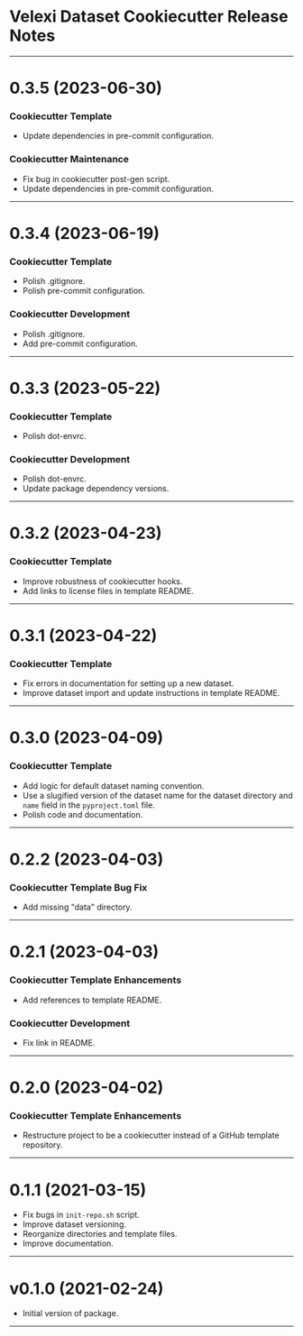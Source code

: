 Velexi Dataset Cookiecutter Release Notes
=========================================
-------------------------------------------------------------------------------
0.3.5 (2023-06-30)
==================
### Cookiecutter Template
* Update dependencies in pre-commit configuration.

### Cookiecutter Maintenance
* Fix bug in cookiecutter post-gen script.
* Update dependencies in pre-commit configuration.

-------------------------------------------------------------------------------
0.3.4 (2023-06-19)
==================
### Cookiecutter Template
* Polish .gitignore.
* Polish pre-commit configuration.

### Cookiecutter Development
* Polish .gitignore.
* Add pre-commit configuration.

-------------------------------------------------------------------------------
0.3.3 (2023-05-22)
==================
### Cookiecutter Template
* Polish dot-envrc.

### Cookiecutter Development
* Polish dot-envrc.
* Update package dependency versions.

-------------------------------------------------------------------------------
0.3.2 (2023-04-23)
==================
### Cookiecutter Template
* Improve robustness of cookiecutter hooks.
* Add links to license files in template README.

-------------------------------------------------------------------------------
0.3.1 (2023-04-22)
==================
### Cookiecutter Template
* Fix errors in documentation for setting up a new dataset.
* Improve dataset import and update instructions in template README.

-------------------------------------------------------------------------------
0.3.0 (2023-04-09)
==================
### Cookiecutter Template
* Add logic for default dataset naming convention.
* Use a slugified version of the dataset name for the dataset directory and
  `name` field in the `pyproject.toml` file.
* Polish code and documentation.

-------------------------------------------------------------------------------
0.2.2 (2023-04-03)
==================
### Cookiecutter Template Bug Fix
* Add missing "data" directory.

-------------------------------------------------------------------------------
0.2.1 (2023-04-03)
==================
### Cookiecutter Template Enhancements
* Add references to template README.

### Cookiecutter Development
* Fix link in README.

-------------------------------------------------------------------------------
0.2.0 (2023-04-02)
==================
### Cookiecutter Template Enhancements
* Restructure project to be a cookiecutter instead of a GitHub template
  repository.

-------------------------------------------------------------------------------
0.1.1 (2021-03-15)
==================
* Fix bugs in `init-repo.sh` script.
* Improve dataset versioning.
* Reorganize directories and template files.
* Improve documentation.

-------------------------------------------------------------------------------
v0.1.0 (2021-02-24)
===================
* Initial version of package.

-------------------------------------------------------------------------------
